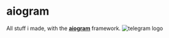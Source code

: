 # aiogram

All stuff i made, with the [**aiogram**](https://aiogram.dev/) framework.
![telegram logo](https://upload.wikimedia.org/wikipedia/commons/thumb/8/82/Telegram_logo.svg/2048px-Telegram_logo.svg.png)
